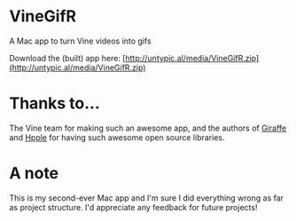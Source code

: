 VineGifR
========

A Mac app to turn Vine videos into gifs

Download the (built) app here: [http://untypic.al/media/VineGifR.zip](http://untypic.al/media/VineGifR.zip)

Thanks to...
========
The Vine team for making such an awesome app, and the authors of [Giraffe](https://github.com/unixpickle/Giraffe) and [Hpple](https://github.com/topfunky/hpple) for having such awesome open source libraries.

A note
========
This is my second-ever Mac app and I'm sure I did everything wrong as far as project structure. I'd appreciate any feedback for future projects!
